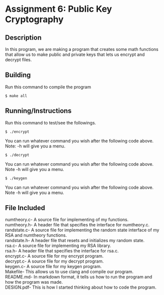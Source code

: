 # Assignment 6: Public Key Cryptography

## Description
In this program, we are making a program that creates some math functions that allow us to make public and private keys that lets us encrypt and decrypt files.

## Building  
Run this command to compile the program
```
$ make all
```

## Running/Instructions
Run this command to test/see the followings.
```
$ ./encrypt
```
You can run whatever command you wish after the following code above. Note: -h will give you a menu.

```
$ ./decrypt
```
You can run whatever command you wish after the following code above. Note -h will give you a menu.

```
$ ./keygen
```
You can run whatever command you wish after the following code above. Note -h will give you a menu.

## File Included
numtheory.c- A source file for implementing of my functions.  
numtheory.h- A header file that specifies the interface for numtheory.c.  
randstate.c- A source file for implementing the random state interface of my RSA and numtheory functions.  
randstate.h- A header file that resets and initializes my random state.  
rsa.c- A source file for implementing my RSA library.  
rsa.h- A header file that specifies the interface for rsa.c.  
encrypt.c- A source file for my encrypt program.  
decrypt.c- A source file for my decrypt program.  
keygen.c- A source file for my keygen program.  
Makefile- This allows us to use clang and compile our program.  
README.md- In markdown format, it tells us how to run the program and how the program was made.  
DESIGN.pdf- This is how I started thinking about how to code the program.  
